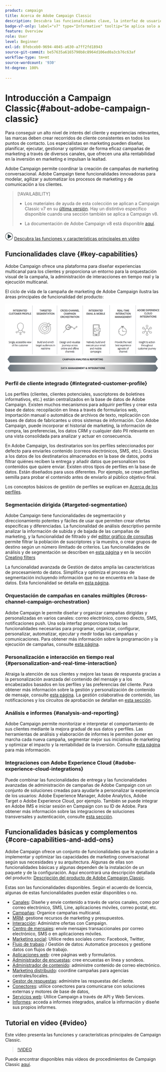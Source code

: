 ```yaml
---
product: campaign
title: Acerca de Adobe Campaign Classic
description: Descubra las funcionalidades clave, la interfaz de usuario y las directrices globales
badge-v7-only: label="v7" type="Informative" tooltip="Se aplica solo a Campaign Classic v7"
feature: Overview
role: User
level: Beginner
exl-id: 8febceb0-9694-4045-a630-a7ff2fd18943
source-git-commit: be57635a6165790b8c8964d106ed0a3cb76c63af
workflow-type: tm+mt
source-wordcount: '930'
ht-degree: 100%

---
```


# Introducción a Campaign Classic{#about-adobe-campaign-classic}

Para conseguir un alto nivel de interés del cliente y experiencias relevantes, las marcas deben crear recorridos de cliente consistentes en todos los puntos de contacto. Los especialistas en marketing pueden diseñar, planificar, ejecutar, gestionar y optimizar de forma eficaz campañas de marketing a través de diversos canales, que ofrecen una alta rentabilidad en la inversión en marketing e impulsan la lealtad.

Adobe Campaign permite coordinar la creación de campañas de marketing conversacional. Adobe Campaign tiene funcionalidades innovadoras para modelar, agilizar y automatizar los procesos de marketing y de comunicación a los clientes.

>[!AVAILABILITY]
>
>* Los materiales de ayuda de esta colección se aplican a Campaign Classic v7 en su [última versión](../../rn/using/latest-release.md). Hay un distintivo específico disponible cuando una sección también se aplica a Campaign v8.
>
>* La documentación de Adobe Campaign v8 está disponible [aquí](https://experienceleague.adobe.com/docs/campaign/campaign-v8/campaign-home.html?lang=es).

![](assets/do-not-localize/how-to-video.png) [Descubra las funciones y características principales en vídeo](#video)

## Funcionalidades clave {#key-capabilities}

Adobe Campaign ofrece una plataforma para diseñar experiencias multicanal para los clientes y proporciona un entorno para la orquestación visual de la campaña, la administración de interacciones en tiempo real y la ejecución multicanal.

El ciclo de vida de la campaña de marketing de Adobe Campaign ilustra las áreas principales de funcionalidad del producto:

![](assets/d_ncs_user_emarketing.png)

### Perfil de cliente integrado {#integrated-customer-profile}

Los perfiles (clientes, clientes potenciales, suscriptores de boletines informativos, etc.) están centralizados en la base de datos de Adobe Campaign. Existen muchos mecanismos para adquirir perfiles y crear esta base de datos: recopilación en línea a través de formularios web, importación manual o automática de archivos de texto, replicación con bases de datos de fabricantes u otros sistemas de información. Con Adobe Campaign, puede incorporar el historial de marketing, la información de compra, las preferencias, los datos CRM y cualquier dato PII relevante en una vista consolidada para analizar y actuar en consecuencia.

En Adobe Campaign, los destinatarios son los perfiles seleccionados por defecto para enviarles contenido (correos electrónicos, SMS, etc.). Gracias a los datos de los destinatarios almacenados en la base de datos, podrá filtrar quiénes reciben la entrega y añadir datos que personalicen los contenidos que quiere enviar. Existen otros tipos de perfiles en la base de datos. Están diseñados para usos diferentes. Por ejemplo, se crean perfiles semilla para probar el contenido antes de enviarlo al público objetivo final.

Los conceptos básicos de gestión de perfiles se explican en [Acerca de los perfiles](../../platform/using/about-profiles.md).

### Segmentación dirigida {#targeted-segmentation}

Adobe Campaign tiene funcionalidades de segmentación y direccionamiento potentes y fáciles de usar que permiten crear ofertas específicas y diferenciadas. La funcionalidad de análisis descriptivo permite analizar la información de subida y de bajada de las campañas de marketing, y la funcionalidad de filtrado y del [editor gráfico de consultas](../../platform/using/about-queries-in-campaign.md) permite filtrar la población de suscriptores y la muestra, o crear grupos de destino según un número ilimitado de criterios. Las funcionalidades de análisis y de segmentación se describen en [esta página](../../reporting/using/about-descriptive-analysis.md) y en la sección [Creating filters](../../platform/using/creating-filters.md)

La funcionalidad avanzada de Gestión de datos amplía las características de procesamiento de datos. Simplifica y optimiza el proceso de segmentación incluyendo información que no se encuentra en la base de datos. Esta funcionalidad se detalla en [esta página](../../workflow/using/targeting-data.md#data-management).

### Orquestación de campañas en canales múltiples {#cross-channel-campaign-orchestration}

Adobe Campaign le permite diseñar y organizar campañas dirigidas y personalizadas en varios canales: correo electrónico, correo directo, SMS, notificaciones push. Una sola interfaz proporciona todas las funcionalidades necesarias para programar, organizar, configurar, personalizar, automatizar, ejecutar y medir todas las campañas y comunicaciones. Para obtener más información sobre la programación y la ejecución de campañas, consulte [esta página](../../campaign/using/setting-up-marketing-campaigns.md).

### Personalización e interacción en tiempo real {#personalization-and-real-time-interaction}

Atraiga la atención de sus clientes y mejore las tasas de respuesta gracias a la personalización avanzada del contenido del mensaje y a los encabezados basados en los perfiles y las preferencias del cliente. Para obtener más información sobre la gestión y personalización de contenido de mensaje, consulte [esta página](../../delivery/using/about-personalization.md). La gestión colaborativa de contenido, las notificaciones y los circuitos de aprobación se detallan en [esta sección](../../mrm/using/about-marketing-resource-management.md).

### Análisis e informes {#analysis-and-reporting}

Adobe Campaign permite monitorizar e interpretar el comportamiento de sus clientes mediante la mejora gradual de sus datos y perfiles. Las herramientas de análisis y elaboración de informes le permiten poner en marcha cada nueva campaña, segmentar mejor sus iniciativas de marketing y optimizar el impacto y la rentabilidad de la inversión. Consulte [esta página](../../reporting/using/delivery-reports.md) para más información.

### Integraciones con Adobe Experience Cloud {#adobe-experience-cloud-integrations}

Puede combinar las funcionalidades de entrega y las funcionalidades avanzadas de administración de campañas de Adobe Campaign con un conjunto de soluciones creadas para ayudarle a personalizar la experiencia de los usuarios: Adobe Experience Manager, Adobe Analytics, Adobe Target o Adobe Experience Cloud, por ejemplo. También se puede integrar en Adobe IMS e iniciar sesión en Campaign con su ID de Adobe. Para obtener más información sobre las integraciones de soluciones transversales y autenticación, consulte [esta sección](../../integrations/using/about-adobe-id.md).

## Funcionalidades básicas y complementos {#core-capabilities-and-add-ons}

Adobe Campaign ofrece un conjunto de funcionalidades que le ayudarán a implementar y optimizar las capacidades de marketing conversacional según sus necesidades y su arquitectura. Algunas de ellas son funcionalidades básicas y algunas dependen de la instalación de un paquete y de la configuración. Aquí encontrará una descripción detallada del producto: [Descripción del producto de Adobe Campaign Classic](https://helpx.adobe.com/es/legal/product-descriptions/adobe-campaign-classic---product-description.html).

Estas son las funcionalidades disponibles. Según el acuerdo de licencia, algunas de estas funcionalidades pueden estar disponibles o no.

* [Canales](../../delivery/using/steps-about-delivery-creation-steps.md): Diseñe y envíe contenido a través de varios canales, como por correo electrónico, SMS, Line, aplicaciones móviles, correo postal, etc.
* [Campañas](../../campaign/using/designing-marketing-campaigns.md): Organice campañas multicanal.
* [MRM](../../mrm/using/about-marketing-resource-management.md): gestione recursos de marketing y presupuestos.
* [Interacción](../../interaction/using/interaction-and-offer-management.md): Administre ofertas con Campaign.
* [Centro de mensajes](../../message-center/using/about-transactional-messaging.md): envíe mensajes transaccionales por correo electrónico, SMS o en aplicaciones móviles.
* [Marketing social](../../social/using/about-social-marketing.md): Utilice redes sociales como: Facebook, Twitter,
* [Flujo de trabajo](../../workflow/using/about-workflows.md) / Gestión de datos: Automatice procesos y gestione datos con flujos de trabajo.
* [Aplicaciones web](../../web/using/about-web-applications.md): cree páginas web y formularios.
* [Administrador de encuestas](../../surveys/using/about-surveys.md): cree encuestas en línea y sondeos.
* [Administrador de contenido](../../delivery/using/about-content-management.md): administre contenido de correo electrónico.
* [Marketing distribuido](../../distributed/using/about-distributed-marketing.md): coordine campañas para agencias centrales/locales.
* [Gestor de respuestas](../../response/using/about-response-manager.md): administre las respuestas del cliente.
* [Conectores](../../platform/using/about-connectors.md): utilice conectores para comunicarse con soluciones externas y motores de base de datos,
* [Servicios web](../../configuration/using/about-web-services.md): Utilice Campaign a través de API y Web Services.
* [Informes](../../reporting/using/about-adobe-campaign-reporting-tools.md): acceda a informes integrados, analice la información y diseñe sus propios informes.

## Tutorial en vídeo {#video}

Este vídeo presenta las funciones y características principales de Campaign Classic.

>[!VIDEO](https://video.tv.adobe.com/v/35129?quality=12)

Puede encontrar disponibles más vídeos de procedimientos de Campaign Classic [aquí](https://experienceleague.adobe.com/docs/campaign-classic-learn/tutorials/overview.html?lang=es).
